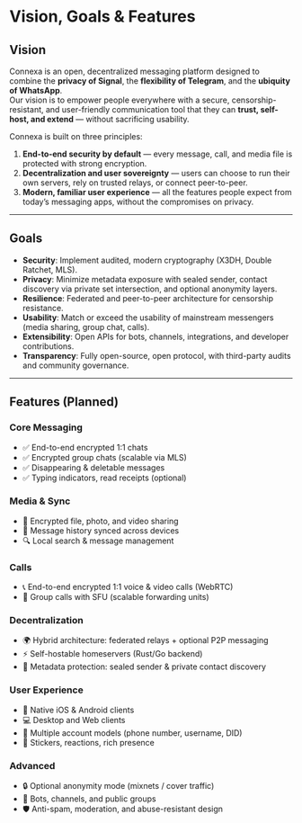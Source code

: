 # Vision, Goals & Features

## Vision
Connexa is an open, decentralized messaging platform designed to combine the **privacy of Signal**, the **flexibility of Telegram**, and the **ubiquity of WhatsApp**.  
Our vision is to empower people everywhere with a secure, censorship-resistant, and user-friendly communication tool that they can **trust, self-host, and extend** — without sacrificing usability.  

Connexa is built on three principles:  
1. **End-to-end security by default** — every message, call, and media file is protected with strong encryption.  
2. **Decentralization and user sovereignty** — users can choose to run their own servers, rely on trusted relays, or connect peer-to-peer.  
3. **Modern, familiar user experience** — all the features people expect from today’s messaging apps, without the compromises on privacy.  

---

## Goals
- **Security**: Implement audited, modern cryptography (X3DH, Double Ratchet, MLS).  
- **Privacy**: Minimize metadata exposure with sealed sender, contact discovery via private set intersection, and optional anonymity layers.  
- **Resilience**: Federated and peer-to-peer architecture for censorship resistance.  
- **Usability**: Match or exceed the usability of mainstream messengers (media sharing, group chat, calls).  
- **Extensibility**: Open APIs for bots, channels, integrations, and developer contributions.  
- **Transparency**: Fully open-source, open protocol, with third-party audits and community governance.  

---

## Features (Planned)

### Core Messaging
- ✅ End-to-end encrypted 1:1 chats  
- ✅ Encrypted group chats (scalable via MLS)  
- ✅ Disappearing & deletable messages  
- ✅ Typing indicators, read receipts (optional)  

### Media & Sync
- 📎 Encrypted file, photo, and video sharing  
- 💬 Message history synced across devices  
- 🔍 Local search & message management  

### Calls
- 📞 End-to-end encrypted 1:1 voice & video calls (WebRTC)  
- 👥 Group calls with SFU (scalable forwarding units)  

### Decentralization
- 🌍 Hybrid architecture: federated relays + optional P2P messaging  
- ⚡ Self-hostable homeservers (Rust/Go backend)  
- 🔑 Metadata protection: sealed sender & private contact discovery  

### User Experience
- 📱 Native iOS & Android clients  
- 💻 Desktop and Web clients  
- 👤 Multiple account models (phone number, username, DID)  
- 🎨 Stickers, reactions, rich presence  

### Advanced
- 🔒 Optional anonymity mode (mixnets / cover traffic)  
- 🤖 Bots, channels, and public groups  
- 🛡️ Anti-spam, moderation, and abuse-resistant design  
